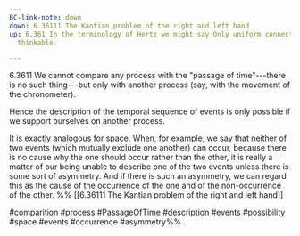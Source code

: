 ```yaml
---
BC-link-note: down
down: 6.36111 The Kantian problem of the right and left hand
up: 6.361 In the terminology of Hertz we might say Only uniform connections are
  thinkable.

---
```

6.3611 We cannot compare any process with the "passage of time"---there is no such thing---but only with another process (say, with the movement of the chronometer).

Hence the description of the temporal sequence of events is only possible if we support ourselves on another process.

It is exactly analogous for space. When, for example, we say that neither of two events (which mutually exclude one another) can occur, because there is no cause why the one should occur rather than the other, it is really a matter of our being unable to describe one of the two events unless there is some sort of asymmetry. And if there is such an asymmetry, we can regard this as the cause of the occurrence of the one and of the non-occurrence of the other.
%%
[[6.36111 The Kantian problem of the right and left hand]]

#comparition #process #PassageOfTime #description #events #possibility #space #events #occurrence #asymmetry%%
